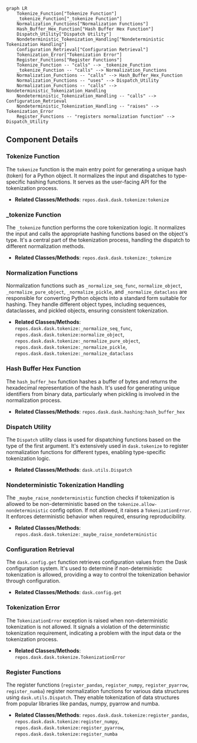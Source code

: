 ```mermaid
graph LR
    Tokenize_Function["Tokenize Function"]
    _tokenize_Function["_tokenize Function"]
    Normalization_Functions["Normalization Functions"]
    Hash_Buffer_Hex_Function["Hash Buffer Hex Function"]
    Dispatch_Utility["Dispatch Utility"]
    Nondeterministic_Tokenization_Handling["Nondeterministic Tokenization Handling"]
    Configuration_Retrieval["Configuration Retrieval"]
    Tokenization_Error["Tokenization Error"]
    Register_Functions["Register Functions"]
    Tokenize_Function -- "calls" --> _tokenize_Function
    _tokenize_Function -- "calls" --> Normalization_Functions
    Normalization_Functions -- "calls" --> Hash_Buffer_Hex_Function
    Normalization_Functions -- "uses" --> Dispatch_Utility
    Normalization_Functions -- "calls" --> Nondeterministic_Tokenization_Handling
    Nondeterministic_Tokenization_Handling -- "calls" --> Configuration_Retrieval
    Nondeterministic_Tokenization_Handling -- "raises" --> Tokenization_Error
    Register_Functions -- "registers normalization function" --> Dispatch_Utility
```

## Component Details

### Tokenize Function
The `tokenize` function is the main entry point for generating a unique hash (token) for a Python object. It normalizes the input and dispatches to type-specific hashing functions. It serves as the user-facing API for the tokenization process.
- **Related Classes/Methods**: `repos.dask.dask.tokenize:tokenize`

### _tokenize Function
The `_tokenize` function performs the core tokenization logic. It normalizes the input and calls the appropriate hashing functions based on the object's type. It's a central part of the tokenization process, handling the dispatch to different normalization methods.
- **Related Classes/Methods**: `repos.dask.dask.tokenize:_tokenize`

### Normalization Functions
Normalization functions such as `_normalize_seq_func`, `normalize_object`, `_normalize_pure_object`, `_normalize_pickle`, and `_normalize_dataclass` are responsible for converting Python objects into a standard form suitable for hashing. They handle different object types, including sequences, dataclasses, and pickled objects, ensuring consistent tokenization.
- **Related Classes/Methods**: `repos.dask.dask.tokenize:_normalize_seq_func`, `repos.dask.dask.tokenize:normalize_object`, `repos.dask.dask.tokenize:_normalize_pure_object`, `repos.dask.dask.tokenize:_normalize_pickle`, `repos.dask.dask.tokenize:_normalize_dataclass`

### Hash Buffer Hex Function
The `hash_buffer_hex` function hashes a buffer of bytes and returns the hexadecimal representation of the hash. It's used for generating unique identifiers from binary data, particularly when pickling is involved in the normalization process.
- **Related Classes/Methods**: `repos.dask.dask.hashing:hash_buffer_hex`

### Dispatch Utility
The `Dispatch` utility class is used for dispatching functions based on the type of the first argument. It's extensively used in `dask.tokenize` to register normalization functions for different types, enabling type-specific tokenization logic.
- **Related Classes/Methods**: `dask.utils.Dispatch`

### Nondeterministic Tokenization Handling
The `_maybe_raise_nondeterministic` function checks if tokenization is allowed to be non-deterministic based on the `tokenize.allow-nondeterministic` config option. If not allowed, it raises a `TokenizationError`. It enforces deterministic behavior when required, ensuring reproducibility.
- **Related Classes/Methods**: `repos.dask.dask.tokenize:_maybe_raise_nondeterministic`

### Configuration Retrieval
The `dask.config.get` function retrieves configuration values from the Dask configuration system. It's used to determine if non-deterministic tokenization is allowed, providing a way to control the tokenization behavior through configuration.
- **Related Classes/Methods**: `dask.config.get`

### Tokenization Error
The `TokenizationError` exception is raised when non-deterministic tokenization is not allowed. It signals a violation of the deterministic tokenization requirement, indicating a problem with the input data or the tokenization process.
- **Related Classes/Methods**: `repos.dask.dask.tokenize.TokenizationError`

### Register Functions
The register functions (`register_pandas`, `register_numpy`, `register_pyarrow`, `register_numba`) register normalization functions for various data structures using `dask.utils.Dispatch`. They enable tokenization of data structures from popular libraries like pandas, numpy, pyarrow and numba.
- **Related Classes/Methods**: `repos.dask.dask.tokenize:register_pandas`, `repos.dask.dask.tokenize:register_numpy`, `repos.dask.dask.tokenize:register_pyarrow`, `repos.dask.dask.tokenize:register_numba`
